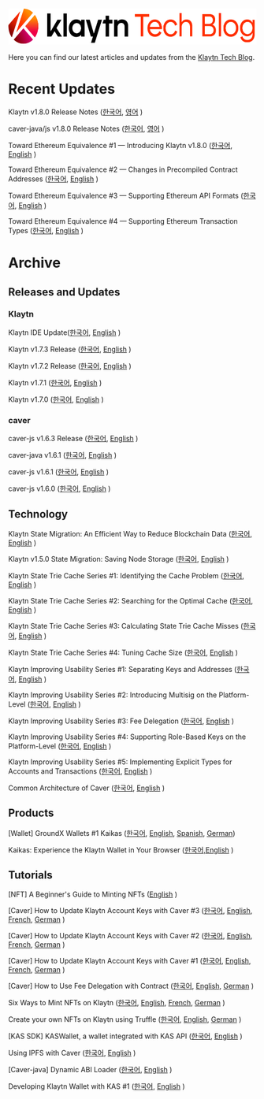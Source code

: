 
<p align="center">
  <img src="./images/Klaytn_Techblog.png" width="600" height="73"/>
</p>

Here you can find our latest articles and updates from the [Klaytn Tech Blog](https://medium.com/klaytn/tagged/technology).



# Recent Updates

Klaytn v1.8.0 Release Notes ([한국어](https://medium.com/klaytn-kr/klaytn-v1-8-0-%EB%A6%B4%EB%A6%AC%EC%A6%88-%EB%85%B8%ED%8A%B8-90093f36015a), [영어](https://medium.com/klaytn/klaytn-v1-8-0-release-notes-7e609e3c0661) )

caver-java/js v1.8.0 Release Notes ([한국어](https://medium.com/klaytn-kr/%EA%B3%B5%EC%A7%80-kas-sdk-caver-js-java-v1-8-0-%EB%A6%B4%EB%A6%AC%EC%A6%88-83ee778f0273), [영어](https://medium.com/klaytn/notice-kas-sdk-caver-js-java-v1-8-0-release-e63477e9d245) )


Toward Ethereum Equivalence #1 — Introducing Klaytn v1.8.0 ([한국어](https://medium.com/klaytn-kr/toward-ethereum-equivalence-1-introducing-klaytn-v1-8-0-kr-d9114571acf8), [English](https://medium.com/klaytn/toward-ethereum-equivalence-1-introducing-klaytn-v1-8-0-971911be7ff9) )

Toward Ethereum Equivalence #2 — Changes in Precompiled Contract Addresses ([한국어](https://medium.com/klaytn-kr/toward-ethereum-equivalence-2-precompiled-contract-kr-69ca820f3b51), [English](https://medium.com/klaytn/toward-ethereum-equivalence-2-changes-in-precompiled-contract-addresses-a314d9db2927) )

Toward Ethereum Equivalence #3 — Supporting Ethereum API Formats ([한국어](https://medium.com/klaytn-kr/toward-ethereum-equivalence-3-supporting-ethereum-apis-kr-625da4a30dfa), [English](https://medium.com/klaytn/toward-ethereum-equivalence-3-supporting-ethereum-apis-ab16f66008) )

Toward Ethereum Equivalence #4 — Supporting Ethereum Transaction Types ([한국어](https://klaytn.medium.com/toward-ethereum-equivalence-4-ethereum-transaction-types-kr-4a63e511e755), [English](https://medium.com/klaytn/toward-ethereum-equivalence-4-ethereum-transaction-types-a5aefb18e5bf) )


# Archive

## Releases and Updates

### Klaytn

Klaytn IDE Update([한국어](https://medium.com/klaytn-kr/klaytn-ide-%EC%97%85%EB%8D%B0%EC%9D%B4%ED%8A%B8-9655eb2b6087), [English](https://medium.com/klaytn/klaytn-ide-update-16dc67889c4f) )

Klaytn v1.7.3 Release ([한국어](https://medium.com/klaytn-kr/%EA%B3%B5%EC%A7%80-klaytn-v1-7-3-%EB%A6%B4%EB%A6%AC%EC%A6%88-a594baee2edd), [English](https://medium.com/klaytn/notice-klaytn-v1-7-3-released-630ca4da49e2) )

Klaytn v1.7.2 Release ([한국어](https://medium.com/klaytn/notice-klaytn-v1-7-2-released-14aa7b767b0b#b1d1), [English](https://medium.com/klaytn/notice-klaytn-v1-7-2-released-14aa7b767b0b) )

Klaytn v1.7.1 ([한국어](https://medium.com/klaytn/notice-klaytn-v1-7-1-released-b8aa4135f9cd#af37), [English](https://medium.com/klaytn/notice-klaytn-v1-7-1-released-b8aa4135f9cd) )

Klaytn v1.7.0 ([한국어](https://medium.com/klaytn/notice-klaytn-v1-7-0-released-eeaae6bba08a#af37), [English](https://medium.com/klaytn/notice-klaytn-v1-7-0-released-eeaae6bba08a) )

### caver

caver-js v1.6.3 Release ([한국어](https://medium.com/@klaytn-tech/%EA%B3%B5%EC%A7%80-klaytn-sdk-caver-java-v1-6-3-%EB%A6%B4%EB%A6%AC%EC%A6%88-dbdf0506e4a5), [English](https://medium.com/klaytn/notice-klaytn-sdk-caver-java-v1-6-3-released-86dc93bf3edf) )

caver-java v1.6.1 ([한국어](https://medium.com/@klaytn-tech/%EA%B3%B5%EC%A7%80-klaytn-sdk-caver-java-v1-6-1-%EB%A6%B4%EB%A6%AC%EC%A6%88-5efd8606c84b), [English](https://medium.com/klaytn/notice-klaytn-sdk-caver-java-v1-6-1-released-78a0987a9c53) )

caver-js v1.6.1 ([한국어](https://medium.com/klaytn/%EA%B3%B5%EC%A7%80-klaytn-sdk-caver-js-v1-6-1-%EB%A6%B4%EB%A6%AC%EC%A6%88-47c6ab6efbc4), [English](https://medium.com/klaytn/notice-klaytn-sdk-caver-js-v1-6-1-released-fba5288ee5f7) )

caver-js v1.6.0 ([한국어](https://medium.com/klaytn/%EA%B3%B5%EC%A7%80-klaytn-sdk-caver-js-v1-6-0-%EB%A6%B4%EB%A6%AC%EC%A6%88-96369794c693), [English](https://medium.com/klaytn/notice-klaytn-sdk-caver-js-v1-6-0-released-9bc1c5d7c9ff) )

## Technology

Klaytn State Migration: An Efficient Way to Reduce Blockchain Data ([한국어](https://medium.com/klaytn/klaytn-state-migration-%EB%B8%94%EB%A1%9D%EC%B2%B4%EC%9D%B8%EC%9D%98-storage%EB%A5%BC-%EC%A4%84%EC%97%AC%EB%B3%B4%EC%9E%90-8472287b3d0c?source=collection_home---4------0-----------------------), [English](https://medium.com/klaytn/klaytn-state-migration-an-efficient-way-to-reduce-blockchain-data-6615a3b36523?source=---------3-----------------------) )

Klaytn v1.5.0 State Migration: Saving Node Storage ([한국어](https://medium.com/klaytn/klaytn-v1-5-0-state-migration-%EB%85%B8%EB%93%9C-%EC%8A%A4%ED%86%A0%EB%A6%AC%EC%A7%80-%EC%A0%88%EC%95%BD%ED%95%98%EA%B8%B0-358dd77d9fd6?source=collection_home---4------17-----------------------), [English](https://medium.com/klaytn/klaytn-v1-5-0-state-migration-saving-node-storage-1358d87e4a7a?source=---------6-----------------------) )

Klaytn State Trie Cache Series #1: Identifying the Cache Problem ([한국어](https://medium.com/klaytn/klaytn-state-trie-cache-series-1-cache-%EB%AC%B8%EC%A0%9C-%EC%9B%90%EC%9D%B8-%ED%8C%8C%EC%95%85%ED%95%98%EA%B8%B0-354c703e688c?source=collection_home---4------5-----------------------), [English](https://medium.com/klaytn/klaytn-state-trie-cache-series-1-identifying-the-cache-problem-990a377a92dc) )

Klaytn State Trie Cache Series #2: Searching for the Optimal Cache ([한국어](https://medium.com/klaytn/klaytn-state-trie-cache-series-2-%EC%B5%9C%EC%A0%81%EC%9D%98-cache-%EC%B0%BE%EA%B8%B0-11163bfc2c31?source=collection_home---4------3-----------------------), [English](https://medium.com/klaytn/klaytn-state-trie-cache-series-2-searching-for-the-optimal-cache-cc84be140c2b) )

Klaytn State Trie Cache Series #3: Calculating State Trie Cache Misses ([한국어](https://medium.com/klaytn/klaytn-state-trie-cache-series-3-state-trie-cache-miss-%EA%B3%84%EC%82%B0%ED%95%98%EA%B8%B0-6762b406ec0e), [English](https://medium.com/klaytn/klaytn-state-trie-cache-series-3-calculating-state-trie-cache-misses-3f8cb24283d3) )

Klaytn State Trie Cache Series #4: Tuning Cache Size ([한국어](https://medium.com/klaytn/klaytn-state-trie-cache-series-4-cache-size-tuning-%ED%95%98%EA%B8%B0-c94410fecca5), [English](https://medium.com/klaytn/klaytn-state-trie-cache-series-4-tuning-cache-size-1cf6595b105d) )

Klaytn Improving Usability Series #1: Separating Keys and Addresses ([한국어](https://medium.com/klaytn/klaytn-%EC%82%AC%EC%9A%A9%EC%84%B1-%EA%B0%9C%EC%84%A0-series-1-%ED%82%A4%EC%99%80-%EC%A3%BC%EC%86%8C%EC%9D%98-%EB%B6%84%EB%A6%AC-68ac777ac4d4?source=collection_home---4------6-----------------------), [English](https://klaytn-tech.medium.com/klaytn-usability-improvement-series-1-separating-keys-and-addresses-dd5e367a0744) )

Klaytn Improving Usability Series #2: Introducing Multisig on the Platform-Level ([한국어](https://medium.com/klaytn/klaytn-%EC%82%AC%EC%9A%A9%EC%84%B1-%EA%B0%9C%EC%84%A0-series-2-%ED%94%8C%EB%9E%AB%ED%8F%BC%EC%97%90%EC%84%9C%EC%9D%98-%EB%A9%80%ED%8B%B0%EC%8B%9C%EA%B7%B8-%EC%A7%80%EC%9B%90-13a48f7d5f87?source=collection_home---4------5-----------------------), [English](https://medium.com/klaytn/klaytn-usability-improvement-series-2-introducing-multisig-on-the-platform-level-85141893db01) )

Klaytn Improving Usability Series #3: Fee Delegation ([한국어](https://medium.com/klaytn/klaytn-%EC%82%AC%EC%9A%A9%EC%84%B1-%EA%B0%9C%EC%84%A0-series-3-%EB%8C%80%EB%82%A9-%EA%B8%B0%EB%8A%A5-a2cab2aa5a89?source=collection_home---4------2-----------------------), [English](https://medium.com/klaytn/klaytn-usability-improvement-series-3-fee-delegation-69b286c11968) )

Klaytn Improving Usability Series #4: Supporting Role-Based Keys on the Platform-Level ([한국어](https://medium.com/klaytn/klaytn-%EC%82%AC%EC%9A%A9%EC%84%B1-%EA%B0%9C%EC%84%A0-series-4-%ED%94%8C%EB%9E%AB%ED%8F%BC%EC%97%90%EC%84%9C%EC%9D%98-role-based-key-%EC%A7%80%EC%9B%90-216a34b959c3?source=collection_home---4------22-----------------------), [English](https://medium.com/klaytn/klaytn-usability-improvement-series-4-supporting-role-based-keys-on-the-platform-level-e2c912672b7b) )

Klaytn Improving Usability Series #5: Implementing Explicit Types for Accounts and Transactions ([한국어](https://medium.com/klaytn/klaytn-%EC%82%AC%EC%9A%A9%EC%84%B1-%EA%B0%9C%EC%84%A0-series-5-%EB%AA%85%EC%8B%9C%EC%A0%81%EC%9D%B8-%ED%83%80%EC%9E%85-%EB%8F%84%EC%9E%85-910a7b254c5c?source=collection_home---4------21-----------------------), [English](https://medium.com/klaytn/klaytn-usability-improvement-series-5-implementing-explicit-types-for-accounts-and-transactions-b42882f479ae) )

Common Architecture of Caver ([한국어](https://medium.com/klaytn/common-architecture-of-caver-f7a7a1c554de?source=collection_home---4------6-----------------------), [English](https://medium.com/klaytn/common-architecture-of-caver-a714224a0047) )


## Products

[Wallet] GroundX Wallets #1 Kaikas ([한국어](https://medium.com/klaytn/groundx%EC%9D%98-%EC%9B%94%EB%A0%9B-1-kaikas-6185191cbab2), [English](https://medium.com/klaytn/groundx-wallets-1-kaikas-c8a65facad3a), [Spanish](https://medium.com/klaytn/criptocarteras-de-groundx-1-kaikas-56608ea5154b), [German](https://medium.com/klaytn/groundx-krypto-wallets-1-kaikas-ad823ef9b996))

Kaikas: Experience the Klaytn Wallet in Your Browser ([한국어,English](https://medium.com/klaytn/kaikas-experience-the-klaytn-wallet-in-your-browser-23771b11087f?source=---------30-----------------------) )

## Tutorials

[NFT] A Beginner's Guide to Minting NFTs ([English](https://medium.com/klaytn/a-beginners-guide-to-minting-nfts-in-5-minutes-8ca8723dcc62) )

[Caver] How to Update Klaytn Account Keys with Caver #3 ([한국어](https://medium.com/klaytn/caver-caver%EB%A1%9C-klaytn-%EA%B3%84%EC%A0%95%EC%9D%98-%ED%82%A4%EB%A5%BC-%EB%B0%94%EA%BE%B8%EB%8A%94-%EB%B0%A9%EB%B2%95-3-accountkeyrolebased-88c20b405f18), [English](https://medium.com/klaytn/caver-how-to-update-klaytn-account-keys-with-caver-3-accountkeyrolebased-eb06433ff8da), [French](https://medium.com/klaytn/caver-mettre-%C3%A0-jour-la-cl%C3%A9-de-compte-de-klaytn-avec-caver-3-accountkeyrolebased-e9a0e41f7f58), [German](https://medium.com/klaytn/caver-how-to-update-klaytn-account-keys-with-caver-3-accountkeyrolebased-3bb4a01ce59a) )

[Caver] How to Update Klaytn Account Keys with Caver #2 ([한국어](https://medium.com/klaytn/caver-caver%EB%A1%9C-klaytn-%EA%B3%84%EC%A0%95%EC%9D%98-%ED%82%A4%EB%A5%BC-%EB%B0%94%EA%BE%B8%EB%8A%94-%EB%B0%A9%EB%B2%95-2-accountkeyweightedmultisig-c317a785299), [English](https://klaytn-tech.medium.com/ed897b4e5b5b), [French](https://medium.com/klaytn/caver-mettre-%C3%A0-jour-la-cl%C3%A9-de-compte-de-klaytn-avec-caver-2-accountkeyweightedmultisig-9bfb81e56e3e), [German](https://klaytn-tech.medium.com/caver-how-to-update-klaytn-account-keys-with-caver-2-accountkeyweightedmultisig-ed1249d06dcf) )

[Caver] How to Update Klaytn Account Keys with Caver #1 ([한국어](https://medium.com/klaytn/caver-caver%EB%A1%9C-klaytn-%EA%B3%84%EC%A0%95%EC%9D%98-%ED%82%A4%EB%A5%BC-%EB%B0%94%EA%BE%B8%EB%8A%94-%EB%B0%A9%EB%B2%95-1-accountkeypublic-7f8a7197e2d4), [English](https://medium.com/klaytn/caver-how-to-update-klaytn-account-keys-with-caver-1-accountkeypublic-30336b8f0b50), [French](https://medium.com/klaytn/caver-mettre-%C3%A0-jour-la-cl%C3%A9-de-compte-de-klaytn-avec-caver-1-accountkeypublic-d7216ed1c7bc), [German](https://medium.com/klaytn/caver-klaytn-kontoschl%C3%BCssel-updaten-mit-caver-1-accountkeypublic-b1f7dc51b7b) )

[Caver] How to Use Fee Delegation with Contract ([한국어](https://medium.com/klaytn/caver-contract%EB%A5%BC-%EC%82%AC%EC%9A%A9%ED%95%98%EC%97%AC-%EC%88%98%EC%88%98%EB%A3%8C%EB%A5%BC-%EB%8C%80%EB%82%A9%ED%95%B4%EB%B3%B4%EC%9E%90-4c046900c4ed), [English](https://medium.com/klaytn/caver-how-to-use-fee-delegation-with-contract-c599388c7cc0), [German](https://medium.com/klaytn/caver-wie-verwendet-man-fee-delegation-mit-contract-aada611dc735) )

Six Ways to Mint NFTs on Klaytn ([한국어](https://medium.com/klaytn/klaytn%EC%97%90%EC%84%9C-nft%EB%A5%BC-%EB%B0%9C%ED%96%89%ED%95%98%EB%8A%94-%EB%8B%A4%EC%96%91%ED%95%9C-%EB%B0%A9%EB%B2%95-8f13fad53243), [English](https://medium.com/klaytn/five-ways-to-mint-nfts-on-klaytn-cd359c0ae2a0), [French](https://medium.com/klaytn/six-fa%C3%A7ons-de-cr%C3%A9er-un-nft-sur-klaytn-73b1b6f5fe51), [German](https://medium.com/klaytn/sechs-m%C3%B6glichkeiten-um-nfts-auf-klaytn-zu-erstellen-1892a05cfb8d) )

Create your own NFTs on Klaytn using Truffle ([한국어](https://medium.com/klaytn/klaytn%EC%97%90%EC%84%9C-truffle%EC%9D%84-%EC%9D%B4%EC%9A%A9%ED%95%98%EC%97%AC-nft-%EB%B0%9C%ED%96%89%ED%95%98%EA%B8%B0-5e45b39e87c5), [English](https://medium.com/klaytn/create-your-own-nfts-on-klyatn-using-truffle-540a3dd4ee8), [German](https://klaytn-tech.medium.com/so-erstellen-sie-ihr-eigenes-nft-mit-truffle-auf-klaytn-beb0cbd250f1) )

[KAS SDK] KASWallet, a wallet integrated with KAS API ([한국어](https://medium.com/klaytn/kas-sdk-kas-api%EC%99%80-%ED%86%B5%ED%95%A9%EB%90%9C-%EC%A7%80%EA%B0%91-kaswallet-5305ee90b6ca), [English](https://medium.com/klaytn/kas-sdk-kaswallet-a-wallet-integrated-with-kas-api-c07ab4c2b003) )

Using IPFS with Caver ([한국어](https://medium.com/klaytn/caver%EB%A5%BC-%EC%9D%B4%EC%9A%A9%ED%95%9C-ipfs-%EC%82%AC%EC%9A%A9%EB%B2%95-4889a3b29c0b?source=collection_home---4------2-----------------------), [English](https://medium.com/klaytn/using-ipfs-with-caver-964e1f721bfe) )

[Caver-java] Dynamic ABI Loader ([한국어](https://medium.com/klaytn/caver-java-dynamic-abi-loader-8ccef10e7e68?source=collection_home---4------4-----------------------), [English](https://medium.com/klaytn/caver-java-dynamic-abi-loader-5b116c9db673) )

Developing Klaytn Wallet with KAS #1 ([한국어](https://medium.com/klaytn/kas%EB%A5%BC-%EC%9D%B4%EC%9A%A9%ED%95%98%EC%97%AC-klaytn-%EC%A7%80%EA%B0%91-%EA%B8%B0%EB%8A%A5-%EA%B0%9C%EB%B0%9C%ED%95%98%EA%B8%B0-1-ced7b6d97668), [English](https://medium.com/klaytn/developing-klaytn-wallet-with-kas-1-c99df1ff8e8e) )
